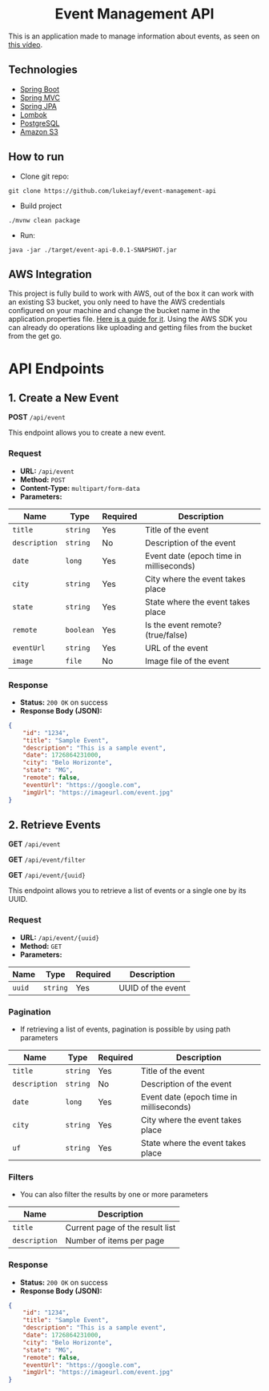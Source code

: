 <h1 align="center">
  Event Management API
</h1>

This is an application made to manage information about events, as seen on [this vídeo](https://www.youtube.com/watch?v=d0KaNzAMVO4).

## Technologies

- [Spring Boot](https://spring.io/projects/spring-boot)
- [Spring MVC](https://docs.spring.io/spring-framework/reference/web/webmvc.html)
- [Spring JPA](https://spring.io/projects/spring-data-jpa)
- [Lombok](https://projectlombok.org/)
- [PostgreSQL](https://www.postgresql.org/)
- [Amazon S3](https://aws.amazon.com/s3/)


## How to run
- Clone git repo:
```
git clone https://github.com/lukeiayf/event-management-api
```

- Build project
```
./mvnw clean package
```

- Run:
```
java -jar ./target/event-api-0.0.1-SNAPSHOT.jar
```

## AWS Integration

This project is fully build to work with AWS, out of the box it can work with an existing S3 bucket, you only need to have the AWS credentials configured on your machine and change the bucket name in the application.properties file.
[Here is a guide for it](https://docs.aws.amazon.com/cli/latest/userguide/getting-started-quickstart.html). Using the AWS SDK you can already do operations like uploading and getting files from the bucket from the get go.


# API Endpoints

## 1. Create a New Event

**POST** `/api/event`

This endpoint allows you to create a new event.

### Request

- **URL:** `/api/event`
- **Method:** `POST`
- **Content-Type:** `multipart/form-data`
- **Parameters:**

| Name         | Type      | Required | Description                             |
|--------------|-----------|----------|-----------------------------------------|
| `title`      | `string`  | Yes      | Title of the event                      |
| `description`| `string`  | No       | Description of the event                |
| `date`       | `long`    | Yes      | Event date (epoch time in milliseconds) |
| `city`       | `string`  | Yes      | City where the event takes place        |
| `state`      | `string`  | Yes      | State where the event takes place       |
| `remote`     | `boolean` | Yes      | Is the event remote? (true/false)       |
| `eventUrl`   | `string`  | Yes      | URL of the event                        |
| `image`      | `file`    | No       | Image file of the event                 |

### Response

- **Status:** `200 OK` on success
- **Response Body (JSON):**

```json
{
    "id": "1234",
    "title": "Sample Event",
    "description": "This is a sample event",
    "date": 1726864231000,
    "city": "Belo Horizonte",
    "state": "MG",
    "remote": false,
    "eventUrl": "https://google.com",
    "imgUrl": "https://imageurl.com/event.jpg"
}
```


## 2. Retrieve  Events

**GET** `/api/event`

**GET** `/api/event/filter`

**GET** `/api/event/{uuid}`

This endpoint allows you to retrieve a list of events or a single one by its UUID.

### Request

- **URL:** `/api/event/{uuid}`
- **Method:** `GET`
- **Parameters:**

| Name   | Type      | Required | Description       |
|--------|-----------|----------|-------------------|
| `uuid` | `string`  | Yes      | UUID of the event |


### Pagination

- If retrieving a list of events, pagination is possible by using path parameters

| Name          | Type      | Required | Description                             |
|---------------|-----------|----------|-----------------------------------------|
| `title`       | `string`  | Yes      | Title of the event                      |
| `description` | `string`  | No       | Description of the event                |
| `date`        | `long`    | Yes      | Event date (epoch time in milliseconds) |
| `city`        | `string`  | Yes      | City where the event takes place        |
| `uf`          | `string`  | Yes      | State where the event takes place       |

### Filters

- You can also filter the results by one or more parameters


| Name          | Description                     |
|---------------|---------------------------------|
| `title`       | Current page of the result list |
| `description` |  Number of items per page        |

### Response

- **Status:** `200 OK` on success
- **Response Body (JSON):**

```json
{
    "id": "1234",
    "title": "Sample Event",
    "description": "This is a sample event",
    "date": 1726864231000,
    "city": "Belo Horizonte",
    "state": "MG",
    "remote": false,
    "eventUrl": "https://google.com",
    "imgUrl": "https://imageurl.com/event.jpg"
}
```
